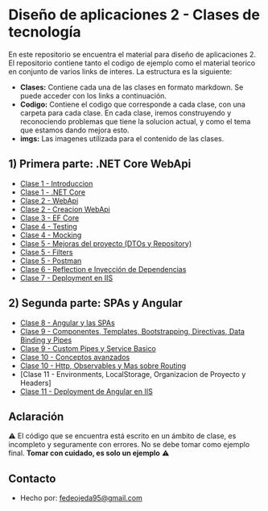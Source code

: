 # Diseño de aplicaciones 2 - Clases de tecnología

En este repositorio se encuentra el material para diseño de aplicaciones 2. El repositorio contiene tanto el codigo de ejemplo como el material teorico en conjunto de varios links de interes. La estructura es la siguiente:

* **Clases:** Contiene cada una de las clases en formato markdown. Se puede acceder con los links a continuación.
* **Codigo:** Contiene el codigo que corresponde a cada clase, con una carpeta para cada clase. En cada clase, iremos construyendo y reconociendo problemas que tiene la solucion actual, y como el tema que estamos dando mejora esto.
* **imgs:** Las imagenes utilizada para el contenido de las clases.

## 1) Primera parte: .NET Core WebApi

* [Clase 1 - Introduccion](/Clases/Clase%201%20-%20Introduccion.md)
* [Clase 1 - .NET Core](/Clases/Clase%201%20-%20NET%20Core.md)
* [Clase 2 - WebApi](/Clases/Clase%202%20-%20Web%20API.md)
* [Clase 2 - Creacion WebApi](/Clases/Clase%202%20-%20Creacion.md)
* [Clase 3 - EF Core](/Clases/Clase%203%20-%20EntityFrameworkCore.md)
* [Clase 4 - Testing](/Clases/Clase%204%20-%20Testing.md)
* [Clase 4 - Mocking](/Clases/Clase%204%20-%20Mocking.md)
* [Clase 5 - Mejoras del proyecto (DTOs y Repository)](/Clases/Clase%205%20-%20Mejoras%20del%20proyecto.md)
* [Clase 5 - Filters](/Clases/Clase%205%20-%20Filters.md)
* [Clase 5 - Postman](/Clases/Clase%205%20-%20Postman.md)
* [Clase 6 - Reflection e Inyección de Dependencias](/Clases/Clase%206%20-%20Reflection.md)
* [Clase 7 - Deployment en IIS](/Clases/Clase%207%20-%20Deployment%20en%20IIS.md)

## 2) Segunda parte: SPAs y Angular

* [Clase 8 - Angular y las SPAs](/Clases/Clase%208%20-%20Angular%20y%20las%20SPAs.md)
* [Clase 9 - Componentes, Templates, Bootstrapping, Directivas, Data Binding y Pipes](/Clases/Clase%209%20-%20Componentes%20Templates%2C%20Bootstrapping%2C%20Directivas%20Data%20Binding%20y%20Pipes.md)
* [Clase 9 - Custom Pipes y Service Basico](/Clases/Clase%209%20-%20Custom%20Pipes%20y%20Service%20Basico.md)
* [Clase 10 - Conceptos avanzados](/Clases/Clase%2010%20-%20Conceptos%20avanzados.md)
* [Clase 10 - Http, Observables y Mas sobre Routing](/Clases/Clase%2010%20-%20Http%20y%20Observables%20y%20Mas%20sobre%20Routing.md)
* [Clase 11 - Environments, LocalStorage, Organizacion de Proyecto y Headers]
* [Clase 11 - Deployment de Angular en IIS](/Clases/Clase%2011%20-%20Deployment%20de%20Angular%20en%20IIS.md)

## Aclaración

:warning: El código que se encuentra está escrito en un ámbito de clase, es incompleto y seguramente con errores. No se debe tomar como ejemplo final. **Tomar con cuidado, es solo un ejemplo** :warning:

## Contacto

* Hecho por: [fedeojeda95@gmail.com](mailto:fedeojeda95@gmail.com)
